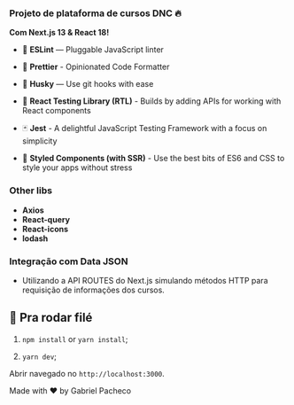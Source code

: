 
### Projeto de plataforma de cursos DNC 🔥



**Com Next.js 13 & React 18!**



- 📏 **ESLint** — Pluggable JavaScript linter

- 💖 **Prettier** - Opinionated Code Formatter

- 🐶 **Husky** — Use git hooks with ease

- 🐙 **React Testing Library (RTL)** - Builds by adding APIs for working with React components

- 🃏 **Jest** - A delightful JavaScript Testing Framework with a focus on simplicity

- 💅 **Styled Components (with SSR)** - Use the best bits of ES6 and CSS to style your apps without stress



### Other libs

- **Axios**
- **React-query**
- **React-icons**
- **lodash**

###  Integração com Data JSON

-  Utilizando a API ROUTES do Next.js simulando métodos HTTP para requisição de informações dos cursos.




## 🚀 Pra rodar filé


1. `npm install` or `yarn install`;

2. `yarn dev`;



Abrir navegado  no `http://localhost:3000`.


Made with ♥ by Gabriel Pacheco
